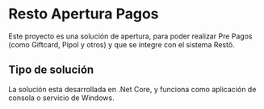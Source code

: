 # Resto Apertura Pagos
Este proyecto es una solución de apertura, para poder realizar Pre Pagos (como Giftcard, Pipol y otros) y que se integre con el sistema Restô.

## Tipo de solución
La solución esta desarrollada en .Net Core, y funciona como aplicación de consola o servicio de Windows.
